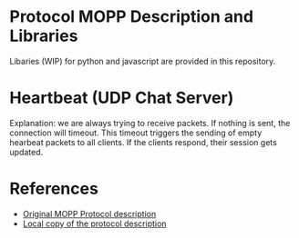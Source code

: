 # Protocol MOPP Description and Libraries

Libaries (WIP) for python and javascript are provided in this repository.

# Heartbeat (UDP Chat Server)
Explanation: we are always trying to receive packets. If nothing is sent, the connection will timeout.
This timeout triggers the sending of empty hearbeat packets to all clients. If the clients respond, their session gets updated.

# References
- [Original MOPP Protocol description](https://github.com/oe1wkl/Morserino-32/blob/master/Documentation/Protocol%20Description/morse_code_over_packet_protocol.md)
- [Local copy of the protocol description](./protocol-mopp.md)
